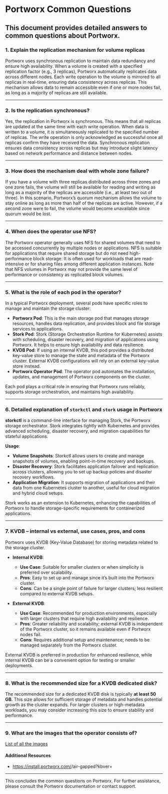 # Portworx Common Questions

This document provides detailed answers to common questions about Portworx.
---

### 1. Explain the replication mechanism for volume replicas

Portworx uses synchronous replication to maintain data redundancy and ensure high availability. When a volume is created with a specified replication factor (e.g., 3 replicas), Portworx automatically replicates data across different nodes. Each write operation to the volume is mirrored to all replicas in real-time, ensuring data consistency across replicas. This mechanism allows data to remain accessible even if one or more nodes fail, as long as a majority of replicas are still available.

---

### 2. Is the replication synchronous?

Yes, the replication in Portworx is synchronous. This means that all replicas are updated at the same time with each write operation. When data is written to a volume, it is simultaneously replicated to the specified number of replicas. The write operation is only acknowledged as successful once all replicas confirm they have received the data. Synchronous replication ensures data consistency across replicas but may introduce slight latency based on network performance and distance between nodes.

---

### 3. How does the mechanism deal with whole zone failure? 

If you have a volume with three replicas distributed across three zones and one zone fails, the volume will still be available for reading and writing as long as a majority of the replicas are accessible (i.e., at least two out of three). In this scenario, Portworx’s quorum mechanism allows the volume to stay online as long as more than half of the replicas are active. However, if a second zone were to fail, the volume would become unavailable since quorum would be lost.

---

### 4. When does the operator use NFS?

The Portworx operator generally uses NFS for shared volumes that need to be accessed concurrently by multiple nodes or applications. NFS is suitable for applications that require shared storage but do not need high-performance block storage. It is often used for workloads that are read-intensive or for sharing files among different application instances. Note that NFS volumes in Portworx may not provide the same level of performance or consistency as replicated block volumes.

---

### 5. What is the role of each pod in the operator?

In a typical Portworx deployment, several pods have specific roles to manage and maintain the storage cluster:

- **Portworx Pod**: This is the main storage pod that manages storage resources, handles data replication, and provides block and file storage services to applications.
- **Stork Pod**: Stork (Storage Orchestration Runtime for Kubernetes) assists with scheduling, disaster recovery, and migration of applications using Portworx. It helps to ensure high availability and data resilience.
- **KVDB Pod**: If using an internal KVDB, this pod provides a distributed key-value store to manage the state and metadata of the Portworx cluster. External KVDB configurations will rely on an external key-value store instead.
- **Portworx Operator Pod**: The operator pod automates the installation, updates, and management of Portworx components on the cluster.
  
Each pod plays a critical role in ensuring that Portworx runs reliably, supports storage orchestration, and maintains high availability.

---

### 6. Detailed explanation of `storkctl` and `stork` usage in Portworx

**storkctl** is a command-line interface for managing Stork, the Portworx storage orchestrator. Stork integrates tightly with Kubernetes and provides advanced scheduling, disaster recovery, and migration capabilities for stateful applications.

**Usage**:
- **Volume Snapshots**: Storkctl allows users to create and manage snapshots of volumes, enabling point-in-time recovery and backups.
- **Disaster Recovery**: Stork facilitates application failover and replication across clusters, allowing you to set up backup policies and disaster recovery workflows.
- **Application Migration**: It supports migration of applications and their data from one Kubernetes cluster to another, useful for cloud migration and hybrid cloud setups.

Stork works as an extension to Kubernetes, enhancing the capabilities of Portworx to handle storage-specific requirements for containerized applications.

---

### 7. KVDB – internal vs external, use cases, pros, and cons

Portworx uses KVDB (Key-Value Database) for storing metadata related to the storage cluster. 

- **Internal KVDB**:
  - **Use Case**: Suitable for smaller clusters or when simplicity is preferred over scalability.
  - **Pros**: Easy to set up and manage since it’s built into the Portworx cluster.
  - **Cons**: Can be a single point of failure for larger clusters; less resilient compared to external KVDB setups.
  
- **External KVDB**:
  - **Use Case**: Recommended for production environments, especially with larger clusters that require high availability and resilience.
  - **Pros**: Greater reliability and scalability; external KVDB is independent of the Portworx cluster, so it remains available even if Portworx nodes fail.
  - **Cons**: Requires additional setup and maintenance; needs to be managed separately from the Portworx cluster.

External KVDB is preferred in production for enhanced resilience, while internal KVDB can be a convenient option for testing or smaller deployments.

---

### 8. What is the recommended size for a KVDB dedicated disk?

The recommended size for a dedicated KVDB disk is typically **at least 50 GB**. This size allows for sufficient storage of metadata and handles potential growth as the cluster expands. For larger clusters or high-metadata workloads, you may consider increasing this size to ensure stability and performance.

--- 

### 9. What are the images that the operator consists of?

[List of all the images](./portworx-images.md)

#### Additional Resources
* https://install.portworx.com/<PORTWORX VERSION>/air-gapped?kbver=<KUBERNETES VERSION>

--- 

This concludes the common questions on Portworx. For further assistance, please consult the Portworx documentation or contact support.